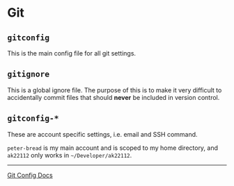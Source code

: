 # Git

## `gitconfig`

This is the main config file for all git settings.

## `gitignore`

This is a global ignore file. The purpose of this is to make it very difficult to
accidentally commit files that should **never** be included in version control.

## `gitconfig-*`

These are account specific settings, i.e. email and SSH command.

`peter-bread` is my main account and is scoped to my home directory,
and `ak22112` only works in `~/Developer/ak22112`.

---

[Git Config Docs](https://git-scm.com/docs/git-config)
